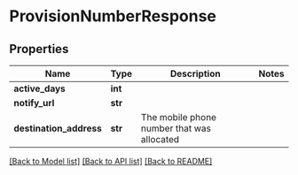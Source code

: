 # ProvisionNumberResponse

## Properties
Name | Type | Description | Notes
------------ | ------------- | ------------- | -------------
**active_days** | **int** |  | 
**notify_url** | **str** |  | 
**destination_address** | **str** | The mobile phone number that was allocated | 

[[Back to Model list]](../README.md#documentation-for-models) [[Back to API list]](../README.md#documentation-for-api-endpoints) [[Back to README]](../README.md)



